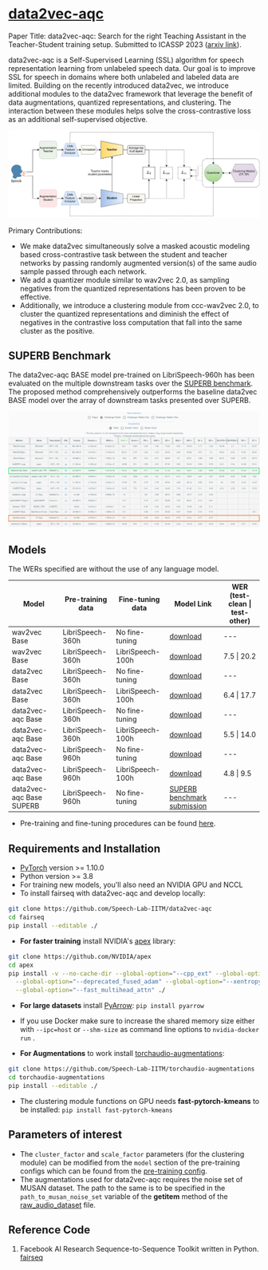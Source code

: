 # [data2vec-aqc](https://arxiv.org/abs/2211.01246)

Paper Title: data2vec-aqc: Search for the right Teaching Assistant in the Teacher-Student training setup. Submitted to ICASSP 2023 ([arxiv link](https://arxiv.org/abs/2211.01246)).

data2vec-aqc is a Self-Supervised Learning (SSL) algorithm for speech representation learning from unlabeled speech data. Our goal is to improve SSL for speech in domains where both unlabeled and labeled data are limited. Building on the recently introduced data2vec, we introduce additional modules to the data2vec framework that leverage the benefit of data augmentations, quantized representations, and clustering. The interaction between these modules helps solve the cross-contrastive loss as an additional self-supervised objective.

<p align="center">
  <img src="docs/data2vec-aqc_final.png" width="700">
</p>

Primary Contributions:
* We make data2vec simultaneously solve a masked acoustic modeling based cross-contrastive task between the student and teacher networks by passing randomly augmented version(s) of the same audio sample passed through each network.
* We add a quantizer module similar to wav2vec 2.0, as sampling negatives from the quantized representations has been proven to be effective.
* Additionally, we introduce a clustering module from ccc-wav2vec 2.0, to cluster the quantized representations and diminish the effect of negatives in the contrastive loss computation that fall into the same cluster as the positive.

## SUPERB Benchmark

The data2vec-aqc BASE model pre-trained on LibriSpeech-960h has been evaluated on the multiple downstream tasks over the [SUPERB benchmark](https://superbbenchmark.org/leaderboard?subset=Public+Set). The proposed method comprehensively outperforms the baseline data2vec BASE model over the array of downstream tasks presented over SUPERB.

<p align="center">
  <img src="docs/aqc_superb.jpg" width="700">
</p>

## Models
The WERs specified are without the use of any language model.

Model | Pre-training data | Fine-tuning data | Model Link | WER (test-clean \| test-other)
|---|---|---|---|---
wav2vec Base | LibriSpeech-360h | No fine-tuning | [download](https://drive.google.com/file/d/1nM4DLwTP62Iu5yOeGgdmekDh4OFZeNCp/view?usp=share_link) | ---
wav2vec Base | LibriSpeech-360h | LibriSpeech-100h | [download](https://drive.google.com/file/d/1qhAa5_4eXutegp6fEAX2Ap0tIGZPWskL/view?usp=share_link) | 7.5 \| 20.2
data2vec Base | LibriSpeech-360h | No fine-tuning | [download](https://drive.google.com/file/d/1jlgMvQ9ssEjEGme4Q-lSpJ4TYCaqrVq0/view?usp=share_link) | ---
data2vec Base | LibriSpeech-360h | LibriSpeech-100h | [download](https://drive.google.com/file/d/1VwpO_caMEYLqb4yqftH9cgqDQhHGfmZe/view?usp=share_link) | 6.4 \| 17.7
data2vec-aqc Base | LibriSpeech-360h | No fine-tuning | [download](https://drive.google.com/file/d/1OUZjib4tkdxt_2nHfdEyEbyic3_rbCOH/view?usp=share_link) | ---
data2vec-aqc Base | LibriSpeech-360h | LibriSpeech-100h | [download](https://drive.google.com/file/d/1ayCrZ2zM3GhZMhNEj0mPJp74pHq37Tmz/view?usp=share_link) | 5.5 \| 14.0
data2vec-aqc Base | LibriSpeech-960h | No fine-tuning | [download](https://drive.google.com/file/d/1H35MHmUW8qjkhICA233wPE7QXPTJiT6R/view?usp=share_link) | ---
data2vec-aqc Base | LibriSpeech-960h | LibriSpeech-100h | [download](https://drive.google.com/file/d/1ydgk1m0E5UEZniD5CWN_PAIHrMePftzk/view?usp=share_link) | 4.8 \| 9.5
data2vec-aqc Base SUPERB | LibriSpeech-960h | No fine-tuning | [SUPERB benchmark submission](https://drive.google.com/file/d/1-Q7CVsBPUIXt91qLoXiRriAj9wNl_bgx/view?usp=share_link) | ---

* Pre-training and fine-tuning procedures can be found [here](https://github.com/Speech-Lab-IITM/data2vec-aqc/examples/data2vec).

## Requirements and Installation

* [PyTorch](https://pytorch.org/) version >= 1.10.0
* Python version >= 3.8
* For training new models, you'll also need an NVIDIA GPU and NCCL
* To install fairseq with data2vec-aqc and develop locally:

``` bash
git clone https://github.com/Speech-Lab-IITM/data2vec-aqc
cd fairseq
pip install --editable ./
```

* **For faster training** install NVIDIA's [apex](https://github.com/NVIDIA/apex) library:

``` bash
git clone https://github.com/NVIDIA/apex
cd apex
pip install -v --no-cache-dir --global-option="--cpp_ext" --global-option="--cuda_ext" \
  --global-option="--deprecated_fused_adam" --global-option="--xentropy" \
  --global-option="--fast_multihead_attn" ./
```

* **For large datasets** install [PyArrow](https://arrow.apache.org/docs/python/install.html#using-pip): `pip install pyarrow`
* If you use Docker make sure to increase the shared memory size either with `--ipc=host` or `--shm-size`
 as command line options to `nvidia-docker run` .

* **For Augmentations** to work install [torchaudio-augmentations](https://github.com/Speech-Lab-IITM/torchaudio-augmentations): 
```bash
git clone https://github.com/Speech-Lab-IITM/torchaudio-augmentations
cd torchaudio-augmentations
pip install --editable ./
```

* The clustering module functions on GPU needs **fast-pytorch-kmeans** to be installed: `pip install fast-pytorch-kmeans`

## Parameters of interest

* The `cluster_factor` and `scale_factor` parameters (for the clustering module) can be modified from the `model` section of the pre-training configs which can be found from the [pre-training config](https://github.com/Speech-Lab-IITM/data2vec-aqc/examples/data2vec/config/audio/pretraining).
* The augmentations used for data2vec-aqc requires the noise set of MUSAN dataset. The path to the same is to be specified in the `path_to_musan_noise_set` variable of the __getitem__ method of the [raw_audio_dataset](https://github.com/Speech-Lab-IITM/data2vec-aqc/fairseq/data/audio/raw_audio_dataset.py) file.

## Reference Code
1. Facebook AI Research Sequence-to-Sequence Toolkit written in Python. [fairseq](https://github.com/facebookresearch/fairseq)